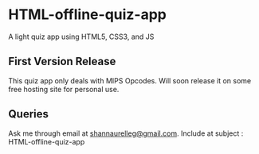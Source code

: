 # HTML-offline-quiz-app
A light quiz app using HTML5, CSS3, and JS

## First Version Release

This quiz app only deals with MIPS Opcodes. Will soon release it on some free hosting site for personal use. 

## Queries

Ask me through email at shannaurelleg@gmail.com. Include at subject : HTML-offline-quiz-app
